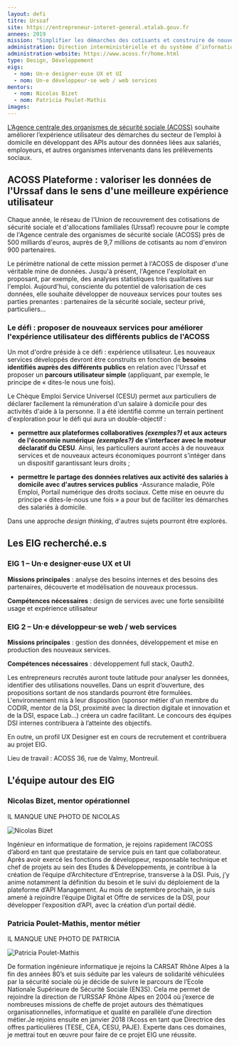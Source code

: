 ```yaml
---
layout: defi
titre: Urssaf
site: https://entrepreneur-interet-general.etalab.gouv.fr
annees: 2019
mission: "Simplifier les démarches des cotisants et construire de nouveaux services à l’aide des données du réseau Urssaf"
administration: Direction interministérielle et du système d’information et de communication de l’Etat
administration-website: https://www.acoss.fr/home.html
type: Design, Développement
eigs:
  - nom: Un·e designer·euse UX et UI
  - nom: Un·e développeur·se web / web services
mentors:
  - nom: Nicolas Bizet
  - nom: Patricia Poulet-Mathis
images: 
---
```


[L’Agence centrale des organismes de sécurité sociale (ACOSS)](https://www.acoss.fr/home.html) souhaite améliorer l’expérience utilisateur des démarches du secteur de l’emploi à domicile en développant des APIs autour des données liées aux salariés, employeurs, et autres organismes intervenants dans les prélèvements sociaux.

## ACOSS Plateforme : valoriser les données de l'Urssaf dans le sens d'une meilleure expérience utilisateur 

Chaque année, le réseau de l'Union de recouvrement des cotisations de sécurité sociale et d'allocations familiales (Urssaf) recouvre pour le compte de l'Agence centrale des organismes de sécurité sociale (ACOSS) près de 500 milliards d'euros, auprès de 9,7 millions de cotisants au nom d'environ 900 partenaires.

Le périmètre national de cette mission permet à l'ACOSS de disposer d'une véritable mine de données. Jusqu'à présent, l'Agence l'exploitait en proposant, par exemple, des analyses statistiques très qualitatives sur l'emploi. Aujourd'hui, consciente du potentiel de valorisation de ces données, elle souhaite développer de nouveaux services pour toutes ses parties prenantes : partenaires de la sécurité sociale, secteur privé, particuliers... 

### Le défi : proposer de nouveaux services pour améliorer l'expérience utilisateur des différents publics de l'ACOSS 

Un mot d'ordre préside à ce défi : expérience utilisateur. Les nouveaux services développés devront être construits en fonction de **besoins identifiés auprès des différents publics** en relation avec l'Urssaf et proposer un **parcours utilisateur simple** (appliquant, par exemple, le principe de « dites-le nous une fois). 

Le Chèque Emploi Service Universel (CESU) permet aux particuliers de déclarer facilement la rémunération d'un salaire à domicile pour des activités d'aide à la personne. Il a été identifié comme un terrain pertinent d'exploration pour le défi qui aura un double-objectif :

* **permettre aux plateformes collaboratives _(exemples?)_ et aux acteurs de l'économie numérique _(exemples?)_ de s'interfacer avec le moteur déclaratif du CESU**. Ainsi, les particuliers auront accès à de nouveaux services et de nouveaux acteurs économiques pourront s'intéger dans un dispositif garantissant leurs droits ;

* **permettre le partage des données relatives aux activité des salariés à domicile avec d'autres services publics** -Assurance maladie, Pôle Emploi, Portail numérique des droits sociaux. Cette mise en oeuvre du principe « dites-le-nous une fois » a pour but de faciliter les démarches des salariés à domicile.

Dans une approche _design thinking_, d'autres sujets pourront être explorés.

## Les EIG recherché.e.s

### EIG 1 – Un·e designer·euse UX et UI

**Missions principales** : analyse des besoins internes et des besoins des partenaires, découverte et modélisation de nouveaux processus.

**Compétences nécessaires** : design de services avec une forte sensibilité usage et expérience utilisateur 

### EIG 2 – Un·e développeur·se web / web services

**Missions principales** : gestion des données, développement et mise en production des nouveaux services.

**Compétences nécessaires** : développement full stack, Oauth2. 

Les entrepreneurs recrutés auront toute latitude pour analyser les
données, identifier des utilisations nouvelles. Dans un esprit
d’ouverture, des propositions sortant de nos standards pourront être
formulées. L'environnement mis à leur disposition (sponsor métier d'un
membre du CODIR, mentor de la DSI, proximité avec la direction
digitale et innovation et de la DSI, espace Lab...) créera un cadre
facilitant. Le concours des équipes DSI internes contribuera à
l’atteinte des objectifs.

En outre, un profil UX Designer est en cours de recrutement et
contribuera au projet EIG.

Lieu de travail : ACOSS 36, rue de Valmy, Montreuil.

## L'équipe autour des EIG

### Nicolas Bizet, mentor opérationnel

IL MANQUE UNE PHOTO DE NICOLAS

![Nicolas Bizet](/img/???)

Ingénieur en informatique de formation, je rejoins rapidement l’ACOSS
d’abord en tant que prestataire de service puis en tant que
collaborateur. Après avoir exercé les fonctions de développeur,
responsable technique et chef de projets au sein des Etudes &
Développements, je contribue à la création de l’équipe d’Architecture
d’Entreprise, transverse à la DSI. Puis, j’y anime notamment la
définition du besoin et le suivi du déploiement de la plateforme d’API
Management. Au mois de septembre prochain, je suis amené à rejoindre
l’équipe Digital et Offre de services de la DSI, pour développer
l’exposition d’API, avec la création d’un portail dédié.

### Patricia Poulet-Mathis, mentor métier

IL MANQUE UNE PHOTO DE PATRICIA

![Patricia Poulet-Mathis](/img/???)

De formation ingénieure informatique je rejoins la CARSAT Rhône Alpes
à la fin des années 80’s et suis séduite par les valeurs de solidarité
véhiculées par la sécurité sociale où je décide de suivre le parcours
de l’Ecole Nationale Supérieure de Sécurité Sociale (EN3S). Cela me
permet de rejoindre la direction de l’URSSAF Rhône Alpes en 2004 où
j’exerce de nombreuses missions de cheffe de projet autours des
thématiques organisationnelles, informatique et qualité en parallèle
d’une direction métier.Je rejoins ensuite en janvier 2018 l’Acoss en
tant que Directrice des offres particulières (TESE, CEA, CESU,
PAJE). Experte dans ces domaines, je mettrai tout en œuvre pour faire
de ce projet EIG une réussite.
